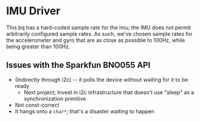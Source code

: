 IMU Driver
==========

This bq has a hard-coded sample rate for the imu; the IMU does not permit arbitrarily configured sample rates.
As such, we've chosen sample rates for the accelerometer and gyro that are as close as possible to 100Hz, while being greater than 100Hz.


## Issues with the Sparkfun BNO055 API
* (Indirectly through i2c) -- it polls the device without waiting for it to be ready
    * Next project; Invest in i2c infrastructure that doesn't use "sleep" as a synchronization primitive
* Not const-correct
* It hangs onto a `char*`; that's a disaster waiting to happen